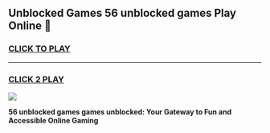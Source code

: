 
## Unblocked Games 56 unblocked games Play Online 👋
<h3>
<a href="https://news.freeplayer.one?title=56_unblocked_games&ref=17F">CLICK TO PLAY</a></h3>
<hr>

<h3>
<a href="https://news.freeplayer.one?title=56_unblocked_games&ref=17F">CLICK 2 PLAY</a>
  
</h3>

<a href="https://news.freeplayer.one?title=56_unblocked_games&ref=17F/"><img src="https://clearcache.store/games.png"></a>


**56 unblocked games games unblocked: Your Gateway to Fun and Accessible Online Gaming**
